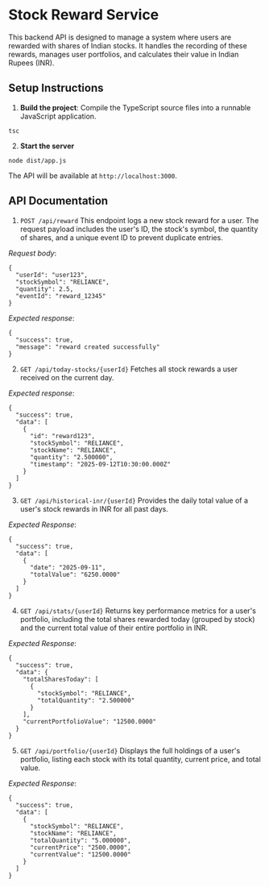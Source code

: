 # Stock Reward Service
This backend API is designed to manage a system where users are rewarded with shares of Indian stocks. It handles the recording of these rewards, manages user portfolios, and calculates their value in Indian Rupees (INR).

## Setup Instructions
1. **Build the project**: Compile the TypeScript source files into a runnable JavaScript application.
```
tsc
```
2. **Start the server**
```
node dist/app.js
```
The API will be available at `http://localhost:3000`.

## API Documentation
1. `POST /api/reward`
This endpoint logs a new stock reward for a user. The request payload includes the user's ID, the stock's symbol, the quantity of shares, and a unique event ID to prevent duplicate entries.

*Request body*:
```
{
  "userId": "user123",
  "stockSymbol": "RELIANCE",
  "quantity": 2.5,
  "eventId": "reward_12345"
}
```
*Expected response*:
```
{
  "success": true,
  "message": "reward created successfully"
}
```

2. `GET /api/today-stocks/{userId}`
Fetches all stock rewards a user received on the current day.

*Expected response*:
```
{
  "success": true,
  "data": [
    {
      "id": "reward123",
      "stockSymbol": "RELIANCE",
      "stockName": "RELIANCE",
      "quantity": "2.500000",
      "timestamp": "2025-09-12T10:30:00.000Z"
    }
  ]
}
```

3. `GET /api/historical-inr/{userId}`
Provides the daily total value of a user's stock rewards in INR for all past days.

*Expected Response*:
```
{
  "success": true,
  "data": [
    {
      "date": "2025-09-11",
      "totalValue": "6250.0000"
    }
  ]
}
```

4. `GET /api/stats/{userId}`
Returns key performance metrics for a user's portfolio, including the total shares rewarded today (grouped by stock) and the current total value of their entire portfolio in INR.

*Expected Response*:
```
{
  "success": true,
  "data": {
    "totalSharesToday": [
      {
        "stockSymbol": "RELIANCE",
        "totalQuantity": "2.500000"
      }
    ],
    "currentPortfolioValue": "12500.0000"
  }
}
```

5. `GET /api/portfolio/{userId}`
Displays the full holdings of a user's portfolio, listing each stock with its total quantity, current price, and total value.

*Expected Response*:
```
{
  "success": true,
  "data": [
    {
      "stockSymbol": "RELIANCE",
      "stockName": "RELIANCE",
      "totalQuantity": "5.000000",
      "currentPrice": "2500.0000",
      "currentValue": "12500.0000"
    }
  ]
}
```